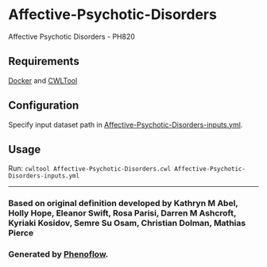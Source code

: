 # Affective-Psychotic-Disorders

Affective Psychotic Disorders - PH820

## Requirements

[Docker](https://docs.docker.com/install/) and [CWLTool](https://github.com/common-workflow-language/cwltool#install)

## Configuration

Specify input dataset path in [Affective-Psychotic-Disorders-inputs.yml](Affective-Psychotic-Disorders-inputs.yml).

## Usage

Run: `cwltool Affective-Psychotic-Disorders.cwl Affective-Psychotic-Disorders-inputs.yml`

***

### Based on original definition developed by Kathryn M Abel, Holly Hope, Eleanor Swift, Rosa Parisi, Darren M Ashcroft, Kyriaki Kosidov, Semre Su Osam, Christian Dolman, Mathias Pierce
### Generated by [Phenoflow](https://kclhi.org/phenoflow).
